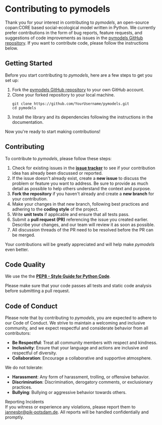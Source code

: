 # Contributing to pymodels

Thank you for your interest in contributing to *pymodels*, an open-source copan:CORE based social-ecological model written in Python.
We currently prefer contributions in the form of bug reports, feature requests,
and suggestions of code improvements as issues in the
[pymodels GitHub repository](https://github.com/jannesbr/pymodels/issues).
If you want to contribute code, please follow the instructions below.


## Getting Started

Before you start contributing to *pymodels*, here are a few steps to get you
set up:

1. Fork the [pymodels GitHub repository](https://github.com/jannesbr/pymodels)
to your own GitHub account.
2. Clone your forked repository to your local machine.
   ```shell
   git clone https://github.com/YourUsername/pymodels.git
   cd pymodels
   ```
3. Install the library and its dependencies following the instructions in the
documentation.

Now you're ready to start making contributions!

## Contributing

To contribute to *pymodels*, please follow these steps:

1. Check for existing issues in the
[**issue tracker**](https://github.com/jannesbr/pymodels/issues) to see if
your contribution idea has already been discussed or reported.
2. If the issue doesn't already exist, create a **new issue** to discuss the
problem or feature you want to address. Be sure to provide as much detail as
possible to help others understand the context and purpose.
3. **Fork the repository** if you haven't already and create a **new branch**
for your contribution.
4. Make your changes in that new branch, following best practices and
adhering to the **coding style** of the project.
5. Write **unit tests** if applicable and ensure that all tests pass.
6. Submit a **pull request (PR)** referencing the issue you created earlier.
Describe your changes, and our team will review it as soon as possible.
7. All discussion threads of the PR need to be resolved before the PR can be merged.

Your contributions will be greatly appreciated and will help make *pymodels*
even better.

## Code Quality
We use the the
[**PEP8 - Style Guide for Python Code**](https://peps.python.org/pep-0008/).

Please make sure that your code passes all tests and static code analysis before
submitting a pull request.

## Code of Conduct

Please note that by contributing to *pymodels*, you are expected to adhere to
our Code of Conduct. We strive to maintain a welcoming and inclusive community,
and we expect respectful and considerate behavior from all contributors:
* **Be Respectful**: Treat all community members with respect and kindness.
* **Inclusivity**: Ensure that your language and actions are inclusive and
respectful of diversity.
* **Collaboration**: Encourage a collaborative and supportive atmosphere.

We do not tolerate:
* **Harassment**: Any form of harassment, trolling, or offensive behavior.
* **Discrimination**: Discrimination, derogatory comments, or exclusionary
practices.
* **Bullying**: Bullying or aggressive behavior towards others.

Reporting Incidents  
If you witness or experience any violations, please report them to
[jannesbr@pik-potsdam.de](mailto:jannesbr@pik-potsdam.de).
All reports will be handled confidentially and promptly.

